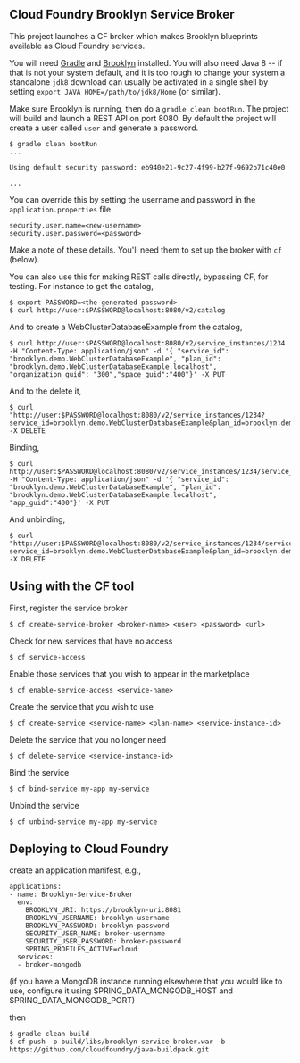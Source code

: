Cloud Foundry Brooklyn Service Broker
-------------------------------------

This project launches a CF broker which makes Brooklyn blueprints available as Cloud Foundry services.

You will need [Gradle](http://www.gradle.org/installation) and [Brooklyn](http://brooklyn.io) installed.
You will also need Java 8 -- 
if that is not your system default, and it is too rough to change your system
a standalone `jdk8` download can usually be activated in a single shell 
by setting `export JAVA_HOME=/path/to/jdk8/Home` (or similar).

Make sure Brooklyn is running, then do a `gradle clean bootRun`.
The project will build and launch a REST API on port 8080.
By default the project will create a user called `user` and generate a password.

    $ gradle clean bootRun
    ...

    Using default security password: eb940e21-9c27-4f99-b27f-9692b71c40e0

    ...

You can override this by setting the username and password in the `application.properties` file

    security.user.name=<new-username>
    security.user.password=<password>
    
Make a note of these details. You'll need them to set up the broker with `cf` (below).

You can also use this for making REST calls directly, bypassing CF, for testing.
For instance to get the catalog,

    $ export PASSWORD=<the generated password>
    $ curl http://user:$PASSWORD@localhost:8080/v2/catalog
    
And to create a WebClusterDatabaseExample from the catalog,
    
    $ curl http://user:$PASSWORD@localhost:8080/v2/service_instances/1234 -H "Content-Type: application/json" -d '{ "service_id": "brooklyn.demo.WebClusterDatabaseExample", "plan_id": "brooklyn.demo.WebClusterDatabaseExample.localhost", "organization_guid": "300","space_guid":"400"}' -X PUT

And to the delete it,

    $ curl "http://user:$PASSWORD@localhost:8080/v2/service_instances/1234?service_id=brooklyn.demo.WebClusterDatabaseExample&plan_id=brooklyn.demo.WebClusterDatabaseExample.localhost" -X DELETE
    
Binding,

    $ curl http://user:$PASSWORD@localhost:8080/v2/service_instances/1234/service_bindings/1234 -H "Content-Type: application/json" -d '{ "service_id": "brooklyn.demo.WebClusterDatabaseExample", "plan_id": "brooklyn.demo.WebClusterDatabaseExample.localhost", "app_guid":"400"}' -X PUT
    
And unbinding,

    $ curl "http://user:$PASSWORD@localhost:8080/v2/service_instances/1234/service_bindings/1234?service_id=brooklyn.demo.WebClusterDatabaseExample&plan_id=brooklyn.demo.WebClusterDatabaseExample.localhost" -X DELETE
    
Using with the CF tool
----------------------

First, register the service broker

    $ cf create-service-broker <broker-name> <user> <password> <url>
    
Check for new services that have no access

    $ cf service-access 
    
Enable those services that you wish to appear in the marketplace

    $ cf enable-service-access <service-name>
    
Create the service that you wish to use

    $ cf create-service <service-name> <plan-name> <service-instance-id>
    
Delete the service that you no longer need    

    $ cf delete-service <service-instance-id>

Bind the service

    $ cf bind-service my-app my-service
    
Unbind the service

    $ cf unbind-service my-app my-service
    
Deploying to Cloud Foundry
--------------------------

create an application manifest, e.g.,

    applications:
    - name: Brooklyn-Service-Broker
      env:
        BROOKLYN_URI: https://brooklyn-uri:8081
        BROOKLYN_USERNAME: brooklyn-username
        BROOKLYN_PASSWORD: brooklyn-password
        SECURITY_USER_NAME: broker-username
        SECURITY_USER_PASSWORD: broker-password
        SPRING_PROFILES_ACTIVE=cloud
      services:
      - broker-mongodb

(if you have a MongoDB instance running elsewhere that you would like to use, configure it using SPRING_DATA_MONGODB_HOST and SPRING_DATA_MONGODB_PORT)

then 

    $ gradle clean build
    $ cf push -p build/libs/brooklyn-service-broker.war -b https://github.com/cloudfoundry/java-buildpack.git
